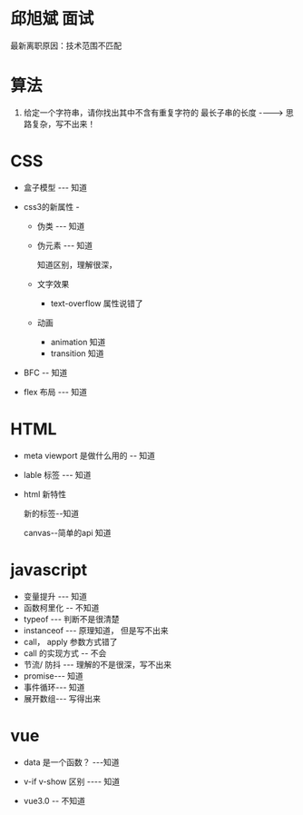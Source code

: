 # 邱旭斌 面试

最新离职原因：技术范围不匹配

# 算法

1. 给定一个字符串，请你找出其中不含有重复字符的 最长子串的长度 ---->  思路复杂，写不出来！

# CSS

- 盒子模型 --- 知道

- css3的新属性 -

  - 伪类 --- 知道

  - 伪元素 --- 知道

    知道区别，理解很深，

  - 文字效果

    - text-overflow 属性说错了

  - 动画

    - animation 知道
    - transition 知道

- BFC -- 知道

-  flex 布局 --- 知道

# HTML

- meta viewport 是做什么用的 -- 知道

- lable 标签 --- 知道

- html 新特性 

  新的标签--知道

  canvas--简单的api 知道


# javascript

- 变量提升 --- 知道
- 函数柯里化 -- 不知道
- typeof --- 判断不是很清楚
- instanceof --- 原理知道， 但是写不出来
- call， apply 参数方式错了
- call 的实现方式 -- 不会
-  节流/ 防抖 --- 理解的不是很深，写不出来
- promise---  知道
- 事件循环---  知道
- 展开数组--- 写得出来

# vue 

- data 是一个函数？ ---知道

- v-if   v-show 区别 ---- 知道

- vue3.0 -- 不知道 

